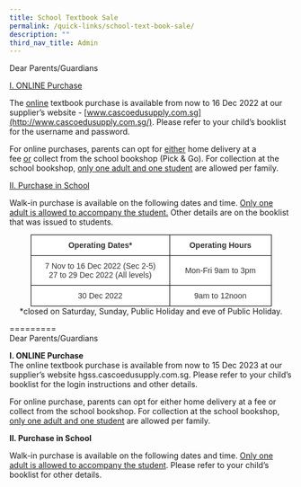 ```yaml
---
title: School Textbook Sale
permalink: /quick-links/school-text-book-sale/
description: ""
third_nav_title: Admin
---
```

Dear Parents/Guardians  

<u>I. ONLINE Purchase</u>

The&nbsp;<u>online</u>&nbsp;textbook purchase is available from now to 16 Dec 2022 at our supplier’s website -&nbsp;[www.cascoedusupply.com.sg](http://www.cascoedusupply.com.sg/). Please refer to your child’s booklist for the username and password.&nbsp;

For online purchases, parents can opt for&nbsp;<u>either</u>&nbsp;home delivery at a fee&nbsp;<u>or</u>&nbsp;collect from the school bookshop (Pick &amp; Go). For collection at the school bookshop,&nbsp;<u>only one adult and one student</u>&nbsp;are allowed per family.

<u>II.&nbsp;Purchase in School</u>

Walk-in purchase is available on the following dates and time.&nbsp;<u>Only one adult is allowed to accompany the student.</u> Other details are on the booklist that was issued to students.

<style type="text/css">
.tg  {border-collapse:collapse;border-spacing:0;margin:0px auto;}
.tg td{border-color:black;border-style:solid;border-width:1px;font-family:Arial, sans-serif;font-size:14px;
  overflow:hidden;padding:10px 5px;word-break:normal;}
.tg th{border-color:black;border-style:solid;border-width:1px;font-family:Arial, sans-serif;font-size:14px;
  font-weight:normal;overflow:hidden;padding:10px 5px;word-break:normal;}
.tg .tg-5ws4{background-color:#FFF;color:#333;font-weight:bold;text-align:center;vertical-align:middle}
.tg .tg-2rp9{background-color:#FFF;color:#333;text-align:center;vertical-align:middle}
</style>
<table class="tg" style="undefined;table-layout: fixed; width: 429px">
<colgroup>
<col style="width: 248px">
<col style="width: 181px">
</colgroup>
<tbody>
  <tr>
    <td class="tg-5ws4">Operating Dates*</td>
    <td class="tg-5ws4">Operating Hours</td>
  </tr>
  <tr>
    <td class="tg-2rp9">7 Nov to 16 Dec 2022 (Sec 2-5)<br>27 to 29 Dec 2022 (All levels)</td>
    <td class="tg-2rp9">Mon-Fri 9am to 3pm</td>
  </tr>
  <tr>
    <td class="tg-2rp9">30 Dec 2022</td>
    <td class="tg-2rp9">9am to 12noon</td>
  </tr>
</tbody>
</table>

<center>*closed on Saturday, Sunday, Public Holiday and eve of Public Holiday.</center>
  
	
=========  
Dear Parents/Guardians  

**I. ONLINE Purchase**  
The online textbook purchase is available from now to 15 Dec 2023 at our supplier’s website hgss.cascoedusupply.com.sg. Please refer to your child’s booklist for the login instructions and other details.   

For online purchase, parents can opt for either home delivery at a fee or collect from the school bookshop. For collection at the school bookshop, <u>only one adult and one student</u> are allowed per family.

**II. Purchase in School**  

Walk-in purchase is available on the following dates and time. <u>Only one adult is allowed to accompany the student</u>. Please refer to your child’s booklist for other details. 
